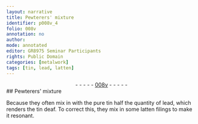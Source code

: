 ```yaml
---
layout: narrative
title: Pewterers' mixture
identifier: p008v_4
folio: 008v
annotation: no
author:
mode: annotated
editor: GR8975 Seminar Participants
rights: Public Domain
categories: [metalwork]
tags: [tin, lead, latten]
---
```


 <div class="folio" align="center">- - - - - <a href="http://gallica.bnf.fr/ark:/12148/btv1b10500001g/f22.image" target="_blank">008v</a> - - - - - </div> 
## <span class="profession">Pewterers</span>' mixture

 
 <span class="activity"></span> Because they often mix in with the <span class="material_format">pure <span class="material">tin</span></span> <span class="unit">half</span> the quantity of <span class="material">lead</span>, which renders the <span class="material">tin</span> deaf. To correct this, they mix in some <span class="material_format"><span class="material">latten</span> filings</span> to make it resonant. 
 